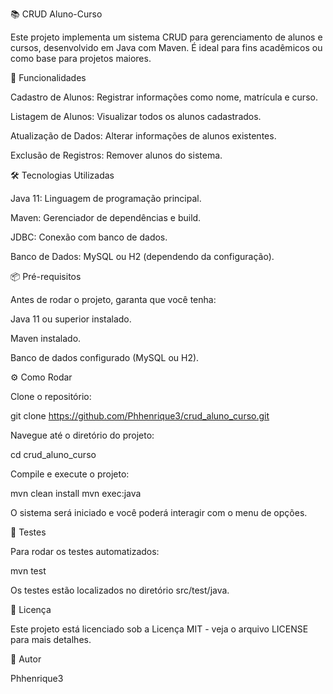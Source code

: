 📚 CRUD Aluno-Curso

Este projeto implementa um sistema CRUD para gerenciamento de alunos e cursos, desenvolvido em Java com Maven. É ideal para fins acadêmicos ou como base para projetos maiores.

🚀 Funcionalidades

Cadastro de Alunos: Registrar informações como nome, matrícula e curso.

Listagem de Alunos: Visualizar todos os alunos cadastrados.

Atualização de Dados: Alterar informações de alunos existentes.

Exclusão de Registros: Remover alunos do sistema.

🛠️ Tecnologias Utilizadas

Java 11: Linguagem de programação principal.

Maven: Gerenciador de dependências e build.

JDBC: Conexão com banco de dados.

Banco de Dados: MySQL ou H2 (dependendo da configuração).

📦 Pré-requisitos

Antes de rodar o projeto, garanta que você tenha:

Java 11 ou superior instalado.

Maven instalado.

Banco de dados configurado (MySQL ou H2).

⚙️ Como Rodar

Clone o repositório:

git clone https://github.com/Phhenrique3/crud_aluno_curso.git


Navegue até o diretório do projeto:

cd crud_aluno_curso


Compile e execute o projeto:

mvn clean install
mvn exec:java


O sistema será iniciado e você poderá interagir com o menu de opções.

🧪 Testes

Para rodar os testes automatizados:

mvn test


Os testes estão localizados no diretório src/test/java.

📄 Licença

Este projeto está licenciado sob a Licença MIT - veja o arquivo LICENSE
para mais detalhes.

👤 Autor

Phhenrique3
